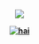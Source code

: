 <p align="center">
<h4 align="center"
  
![](https://komarev.com/ghpvc/?username=BadFaith=DIGITAL+FOOTPRINTS+&color=000000)

<a href="https://www.last.fm/user/PRHVL"><img src="https://lastfm-recently-played.vercel.app/api?user=PRHVL&footer_style=compact_stats&count=1&width=500&loved=true&header_style=none&bg_color=000000" alt="hai"> <br> </a>


